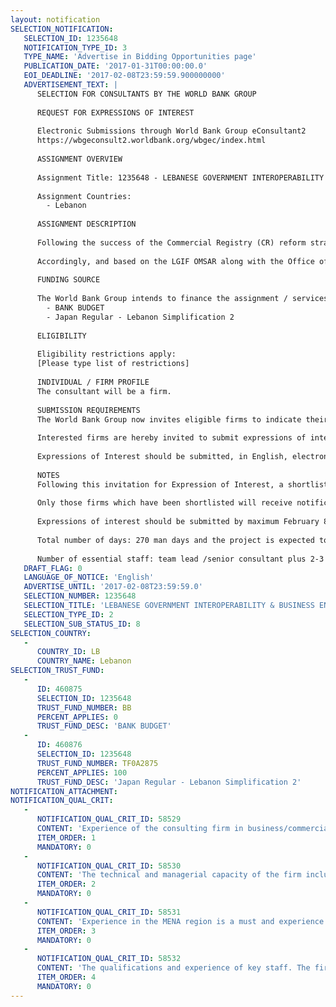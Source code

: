 ```yaml
---
layout: notification
SELECTION_NOTIFICATION: 
   SELECTION_ID: 1235648
   NOTIFICATION_TYPE_ID: 3
   TYPE_NAME: 'Advertise in Bidding Opportunities page'
   PUBLICATION_DATE: '2017-01-31T00:00:00.0'
   EOI_DEADLINE: '2017-02-08T23:59:59.900000000'
   ADVERTISEMENT_TEXT: |
      SELECTION FOR CONSULTANTS BY THE WORLD BANK GROUP
      
      REQUEST FOR EXPRESSIONS OF INTEREST
      
      Electronic Submissions through World Bank Group eConsultant2
      https://wbgeconsult2.worldbank.org/wbgec/index.html
      
      ASSIGNMENT OVERVIEW
      
      Assignment Title: 1235648 - LEBANESE GOVERNMENT INTEROPERABILITY & BUSINESS ENTRY COMMERCIAL REGISTRY ONE STOP SHOP IMPLEMENTATION SUPREVISION AND QUALTIY ASSURANCE
      
      Assignment Countries:
        - Lebanon
      
      ASSIGNMENT DESCRIPTION
      
      Following the success of the Commercial Registry (CR) reform strategy and its endorsement by all GoL stakeholders in 2014, the first version of the Lebanese e-Government Interoperability Framework (LGIF) within the scope of the future CR one stop shop (OSS) reform was developed. The LGIF with all its constituents provided the framework & standards to support the implementation of CR OSS. 
      
      Accordingly, and based on the LGIF OMSAR along with the Office of the prime minister requested the support of the IFC T&C to provide quality assurance, implement preparatory CR OSS activities and provide overall CR OSS implementation oversight and supervision for the CR OSS system implementation(that will be implemented through other vendors contracted directly by OMSAR). The T&C will provide support to the Government of Lebanon (GoL) in improving its services and interactions with the private sector with a focus on business entry and startup(Commercial Registration).
      
      FUNDING SOURCE
      
      The World Bank Group intends to finance the assignment / services described below under the following:
        - BANK BUDGET
        - Japan Regular - Lebanon Simplification 2
      
      ELIGIBILITY
      
      Eligibility restrictions apply:
      [Please type list of restrictions]
      
      INDIVIDUAL / FIRM PROFILE
      The consultant will be a firm. 
      
      SUBMISSION REQUIREMENTS
      The World Bank Group now invites eligible firms to indicate their interest in providing the services.  Interested firms must provide information indicating that they are qualified to perform the services (brochures, description of similar assignments, experience in similar conditions, availability of appropriate skills among staff, etc. for firms; CV and cover letter for individuals).  Please note that the total size of all attachments should be less than 5MB.  Consultants may associate to enhance their qualifications.
      
      Interested firms are hereby invited to submit expressions of interest.
      
      Expressions of Interest should be submitted, in English, electronically through World Bank Group eConsultant2 (https://wbgeconsult2.worldbank.org/wbgec/index.html)
      
      NOTES
      Following this invitation for Expression of Interest, a shortlist of qualified firms will be formally invited to submit proposals. Shortlisting and selection will be subject to the availability of funding.
      
      Only those firms which have been shortlisted will receive notification. No debrief will be provided to firms which have not been shortlisted.
      
      Expressions of interest should be submitted by maximum February 8th since the assignment is related to the business/commercial registration process which is a standard process and the expressions of interest will be evaluated based on the firm's proven track record in this area, experience in the region and particularly Lebanon along with the qualifications of key staff. 
      
      Total number of days: 270 man days and the project is expected to be implemented over 2 years
      
      Number of essential staff: team lead /senior consultant plus 2-3 key experts
   DRAFT_FLAG: 0
   LANGUAGE_OF_NOTICE: 'English'
   ADVERTISE_UNTIL: '2017-02-08T23:59:59.0'
   SELECTION_NUMBER: 1235648
   SELECTION_TITLE: 'LEBANESE GOVERNMENT INTEROPERABILITY & BUSINESS ENTRY COMMERCIAL REGISTRY ONE STOP SHOP IMPLEMENTATION SUPREVISION AND QUALTIY ASSURANCE'
   SELECTION_TYPE_ID: 2
   SELECTION_SUB_STATUS_ID: 8
SELECTION_COUNTRY: 
   - 
      COUNTRY_ID: LB
      COUNTRY_NAME: Lebanon
SELECTION_TRUST_FUND: 
   - 
      ID: 460875
      SELECTION_ID: 1235648
      TRUST_FUND_NUMBER: BB
      PERCENT_APPLIES: 0
      TRUST_FUND_DESC: 'BANK BUDGET'
   - 
      ID: 460876
      SELECTION_ID: 1235648
      TRUST_FUND_NUMBER: TF0A2875
      PERCENT_APPLIES: 100
      TRUST_FUND_DESC: 'Japan Regular - Lebanon Simplification 2'
NOTIFICATION_ATTACHMENT: 
NOTIFICATION_QUAL_CRIT: 
   - 
      NOTIFICATION_QUAL_CRIT_ID: 58529
      CONTENT: 'Experience of the consulting firm in business/commercial registration along with the development and implementation of e-government services and the associated legal framework. 8-10 years overall experience'
      ITEM_ORDER: 1
      MANDATORY: 0
   - 
      NOTIFICATION_QUAL_CRIT_ID: 58530
      CONTENT: 'The technical and managerial capacity of the firm including key staff, affiliates and range of projects'
      ITEM_ORDER: 2
      MANDATORY: 0
   - 
      NOTIFICATION_QUAL_CRIT_ID: 58531
      CONTENT: 'Experience in the MENA region is a must and experience in Lebanon would be a distinct advantage (the availability of a local partner is a must)'
      ITEM_ORDER: 3
      MANDATORY: 0
   - 
      NOTIFICATION_QUAL_CRIT_ID: 58532
      CONTENT: 'The qualifications and experience of key staff. The firm is required to submit a short half a page profile on the suggested consultants.'
      ITEM_ORDER: 4
      MANDATORY: 0
---
```

